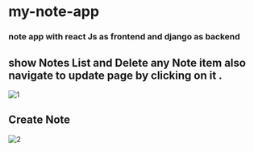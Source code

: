 # my-note-app
### note app with react Js as frontend and django as backend


## show Notes List and Delete any Note item also navigate to update page by clicking on it . 
![1](https://user-images.githubusercontent.com/110139860/203784454-74490cad-d0c5-45a8-832e-4c3442dc7d6c.PNG)

## Create Note 
![2](https://user-images.githubusercontent.com/110139860/203784662-2c0212af-70c0-4769-9e3c-885fba938f8e.PNG)
